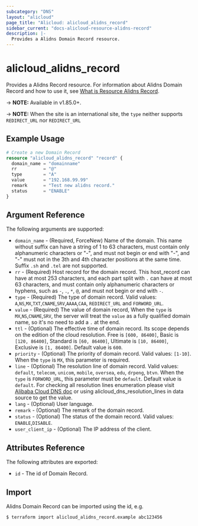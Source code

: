 ```yaml
---
subcategory: "DNS"
layout: "alicloud"
page_title: "Alicloud: alicloud_alidns_record"
sidebar_current: "docs-alicloud-resource-alidns-record"
description: |-
  Provides a Alidns Domain Record resource.
---
```


# alicloud\_alidns\_record

Provides a Alidns Record resource. For information about Alidns Domain Record and how to use it, see [What is Resource Alidns Record](https://www.alibabacloud.com/help/en/doc-detail/29772.htm).

-> **NOTE:** Available in v1.85.0+.

-> **NOTE:** When the site is an international site, the `type` neither supports `REDIRECT_URL` nor `REDIRECT_URL`

## Example Usage

```terraform
# Create a new Domain Record
resource "alicloud_alidns_record" "record" {
  domain_name = "domainname"
  rr          = "@"
  type        = "A"
  value       = "192.168.99.99"
  remark      = "Test new alidns record."
  status      = "ENABLE"
}
```

## Argument Reference

The following arguments are supported:

* `domain_name` - (Required, ForceNew) Name of the domain. This name without suffix can have a string of 1 to 63 characters, must contain only alphanumeric characters or "-", and must not begin or end with "-", and "-" must not in the 3th and 4th character positions at the same time. Suffix `.sh` and `.tel` are not supported.
* `rr` - (Required) Host record for the domain record. This host_record can have at most 253 characters, and each part split with `.` can have at most 63 characters, and must contain only alphanumeric characters or hyphens, such as `-`, `.`, `*`, `@`, and must not begin or end with `-`.
* `type` - (Required) The type of domain record. Valid values: `A`,`NS`,`MX`,`TXT`,`CNAME`,`SRV`,`AAAA`,`CAA`, `REDIRECT_URL` and `FORWORD_URL`.
* `value` - (Required) The value of domain record, When the `type` is `MX`,`NS`,`CNAME`,`SRV`, the server will treat the `value` as a fully qualified domain name, so it's no need to add a `.` at the end.
* `ttl` - (Optional) The effective time of domain record. Its scope depends on the edition of the cloud resolution. Free is `[600, 86400]`, Basic is `[120, 86400]`, Standard is `[60, 86400]`, Ultimate is `[10, 86400]`, Exclusive is `[1, 86400]`. Default value is `600`.
* `priority` - (Optional) The priority of domain record. Valid values: `[1-10]`. When the `type` is `MX`, this parameter is required.
* `line` - (Optional) The resolution line of domain record. Valid values: `default`, `telecom`, `unicom`, `mobile`, `oversea`, `edu`, `drpeng`, `btvn`. When the `type` is `FORWORD_URL`, this parameter must be `default`. Default value is `default`. For checking all resolution lines enumeration please visit [Alibaba Cloud DNS doc](https://www.alibabacloud.com/help/doc-detail/34339.htm) or using alicloud_dns_resolution_lines in data source to get the value. 
* `lang` - (Optional) User language. 
* `remark` - (Optional) The remark of the domain record. 
* `status` - (Optional) The status of the domain record. Valid values: `ENABLE`,`DISABLE`. 
* `user_client_ip` - (Optional) The IP address of the client. 

## Attributes Reference

The following attributes are exported:

* `id` - The id of Domain Record.

## Import

Alidns Domain Record can be imported using the id, e.g.

```
$ terraform import alicloud_alidns_record.example abc123456
```
